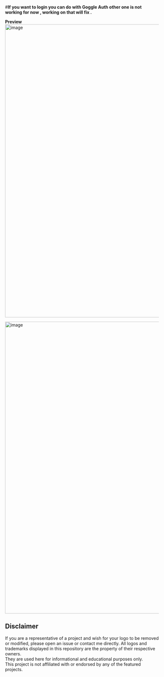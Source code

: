#**If you want to login you can do with Goggle Auth other one is not working for now , working on that will fix .**


**Preview**
<img width="1920" height="958" alt="image" src="https://github.com/user-attachments/assets/991a75c1-667f-4a4d-8a99-3985b7d5b46f" />

<img width="1912" height="954" alt="image" src="https://github.com/user-attachments/assets/5fc9d989-b7c7-4c1f-b7be-5feea7cdc355" />


## Disclaimer

If you are a representative of a project and wish for your logo to be removed or modified, please open an issue or contact me directly.
All logos and trademarks displayed in this repository are the property of their respective owners.  
They are used here for informational and educational purposes only.  
This project is not affiliated with or endorsed by any of the featured projects.
